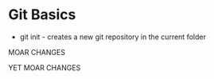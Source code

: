 # Git Basics

* git init - creates a new git repository in the current folder

MOAR CHANGES

YET MOAR CHANGES